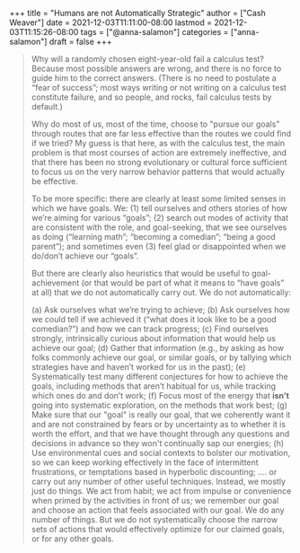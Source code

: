 +++
title = "Humans are not Automatically Strategic"
author = ["Cash Weaver"]
date = 2021-12-03T11:11:00-08:00
lastmod = 2021-12-03T11:15:26-08:00
tags = ["@anna-salamon"]
categories = ["anna-salamon"]
draft = false
+++

> Why will a randomly chosen eight-year-old fail a calculus test? Because most possible answers are wrong, and there is no force to guide him to the correct answers. (There is no need to postulate a “fear of success”; most ways writing or not writing on a calculus test constitute failure, and so people, and rocks, fail calculus tests by default.)
>
> Why do most of us, most of the time, choose to "pursue our goals" through routes that are far less effective than the routes we could find if we tried? My guess is that here, as with the calculus test, the main problem is that most courses of action are extremely ineffective, and that there has been no strong evolutionary or cultural force sufficient to focus us on the very narrow behavior patterns that would actually be effective.
>
> To be more specific: there are clearly at least some limited senses in which we have goals. We: (1) tell ourselves and others stories of how we’re aiming for various “goals”; (2) search out modes of activity that are consistent with the role, and goal-seeking, that we see ourselves as doing (“learning math”; “becoming a comedian”; “being a good parent”); and sometimes even (3) feel glad or disappointed when we do/don’t achieve our “goals”.
>
> But there are clearly also heuristics that would be useful to goal-achievement (or that would be part of what it means to “have goals” at all) that we do not automatically carry out. We do not automatically:
>
> (a) Ask ourselves what we’re trying to achieve;
> (b) Ask ourselves how we could tell if we achieved it (“what does it look like to be a good comedian?”) and how we can track progress;
> (c) Find ourselves strongly, intrinsically curious about information that would help us achieve our goal;
> (d) Gather that information (e.g., by asking as how folks commonly achieve our goal, or similar goals, or by tallying which strategies have and haven’t worked for us in the past);
> (e) Systematically test many different conjectures for how to achieve the goals, including methods that aren’t habitual for us, while tracking which ones do and don’t work;
> (f) Focus most of the energy that **isn’t** going into systematic exploration, on the methods that work best;
> (g) Make sure that our "goal" is really our goal, that we coherently want it and are not constrained by fears or by uncertainty as to whether it is worth the effort, and that we have thought through any questions and decisions in advance so they won't continually sap our energies;
> (h) Use environmental cues and social contexts to bolster our motivation, so we can keep working effectively in the face of intermittent frustrations, or temptations based in hyperbolic discounting;
> .... or carry out any number of other useful techniques. Instead, we mostly just do things. We act from habit; we act from impulse or convenience when primed by the activities in front of us; we remember our goal and choose an action that feels associated with our goal. We do any number of things. But we do not systematically choose the narrow sets of actions that would effectively optimize for our claimed goals, or for any other goals.
